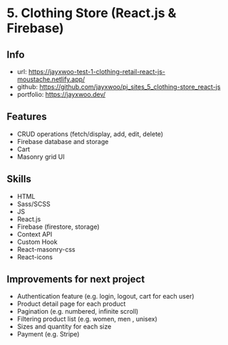 # 5. Clothing Store (React.js & Firebase)
## Info
- url: https://jayxwoo-test-1-clothing-retail-react-js-moustache.netlify.app/
- github: https://github.com/jayxwoo/pj_sites_5_clothing-store_react-js
- portfolio: https://jayxwoo.dev/

## Features
- CRUD operations (fetch/display, add, edit, delete)
- Firebase database and storage
- Cart
- Masonry grid UI

## Skills
- HTML
- Sass/SCSS
- JS
- React.js
- Firebase (firestore, storage)
- Context API
- Custom Hook
- React-masonry-css
- React-icons

## Improvements for next project
- Authentication feature (e.g. login, logout, cart for each user)
- Product detail page for each product
- Pagination (e.g. numbered, infinite scroll)
- Filtering product list (e.g. women, men , unisex)
- Sizes and quantity for each size
- Payment (e.g. Stripe)